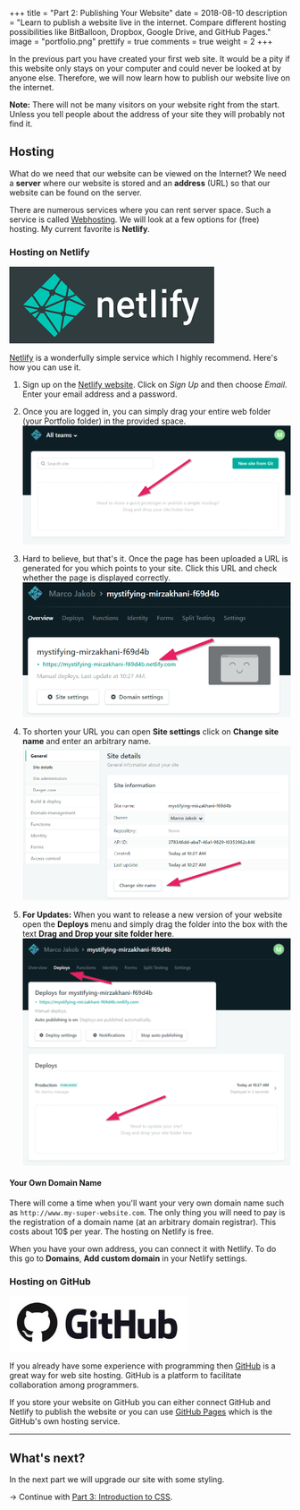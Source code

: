 +++
title = "Part 2: Publishing Your Website"
date = 2018-08-10
description = "Learn to publish a website live in the internet. Compare different hosting possibilities like BitBalloon, Dropbox, Google Drive, and GitHub Pages."
image = "portfolio.png"
prettify = true
comments = true
weight = 2
+++

In the previous part you have created your first web site. It would be a pity if this website only stays on your computer and could never be looked at by anyone else. Therefore, we will now learn how to publish our website live on the internet.

<div class="alert alert-info">
<strong>Note:</strong> There will not be many visitors on your website right from the start. Unless you tell people about the address of your site they will probably not find it.
</div>


## Hosting

What do we need that our website can be viewed on the Internet? We need a **server** where our website is stored and an **address** (URL) so that our website can be found on the server.

There are numerous services where you can rent server space. Such a service is called [Webhosting](http://en.wikipedia.org/wiki/Web_hosting_service). We will look at a few options for (free) hosting. My current favorite is **Netlify**.


### Hosting on Netlify

![Netlify Logo](netlify-logo.png)

[Netlify](https://www.netlify.com/) is a wonderfully simple service which I highly recommend. Here's how you can use it.

1. Sign up on the [Netlify website](https://www.netlify.com/). Click on *Sign Up* and then choose *Email*. Enter your email address and a password.

2. Once you are logged in, you can simply drag your entire web folder (your Portfolio folder) in the provided space.
![Netlify Drag and Drop](netlify-drag-and-drop.png)

3. Hard to believe, but that's it. Once the page has been uploaded a URL is generated for you which points to your site. Click this URL and check whether the page is displayed correctly.
![Netlify Generated Website](netlify-generated-website.png)

4. To shorten your URL you can open **Site settings** click on **Change site name** and enter an arbitrary name.
![Netlify Change Site Name](netlify-change-site-name.png)

5. **For Updates:** When you want to release a new version of your website open the **Deploys** menu and simply drag the folder into the box with the text **Drag and Drop your site folder here**.
![Netlify Change Site Name](netlify-update-site.png)


#### Your Own Domain Name

There will come a time when you'll want your very own domain name such as `http://www.my-super-website.com`. The only thing you will need to pay is the registration of a domain name (at an arbitrary domain registrar). This costs about 10$ per year. The hosting on Netlify is free.

When you have your own address, you can connect it with Netlify. To do this go to **Domains**, **Add custom domain** in your Netlify settings.


### Hosting on GitHub

![GitHub Logo](github-logo.jpg)

If you already have some experience with programming then [GitHub](https://github.com) is a great way for web site hosting. GitHub is a platform to facilitate collaboration among programmers. 

If you store your website on GitHub you can either connect GitHub and Netlify to publish the website or you can use [GitHub Pages](https://pages.github.com/) which is the GitHub's own hosting service.


***

## What's next?

In the next part we will upgrade our site with some styling.

&rarr; Continue with [Part 3: Introduction to CSS](/library/html-css/part3/).
